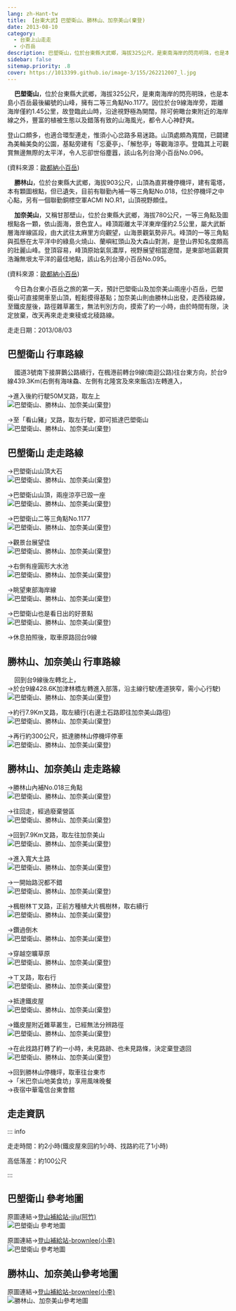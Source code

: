 ```yaml
---
lang: zh-Hant-tw
title: 【台東大武】巴塱衛山、勝林山、加奈美山(棄登)
date: 2013-08-10
category: 
  - 台東上山走走
  - 小百岳
description: 巴塱衛山，位於台東縣大武鄉，海拔325公尺，是東南海岸的閃亮明珠，也是本島小百岳最後編號的山峰，擁有二等三角點No.1177。因位於台9線海岸旁，距離海岸僅約1.45公里，故登臨此山時，沿途視野極為開闊，除可俯瞰台東附近的海岸線之外，豐富的植被生態以及錯落有致的山海風光，都令人心神舒爽。登山口頗多，也適合環型連走，惟須小心岔路多易迷路。山頂處頗為寬闊，已闢建為美輪美奐的公園，基點旁建有「忘憂亭」、「解愁亭」等觀海涼亭。登臨其上可觀賞無邊無際的太平洋，令人忘卻世俗塵囂，該山名列台灣小百岳No.096。
sidebar: false
sitemap.priority: .8
cover: https://1013399.github.io/image-3/155/262212007_l.jpg
---
```


    **巴塱衛山**，位於台東縣大武鄉，海拔325公尺，是東南海岸的閃亮明珠，也是本島小百岳最後編號的山峰，擁有二等三角點No.1177。因位於台9線海岸旁，距離海岸僅約1.45公里，故登臨此山時，沿途視野極為開闊，除可俯瞰台東附近的海岸線之外，豐富的植被生態以及錯落有致的山海風光，都令人心神舒爽。

登山口頗多，也適合環型連走，惟須小心岔路多易迷路。山頂處頗為寬闊，已闢建為美輪美奐的公園，基點旁建有「忘憂亭」、「解愁亭」等觀海涼亭。登臨其上可觀賞無邊無際的太平洋，令人忘卻世俗塵囂，該山名列台灣小百岳No.096。  

(資料來源：[歐都納小百岳](http://www.taiwan100mt.com/mountain.php?mountain=96))

<!-- more -->

    **勝林山**，位於台東縣大武鄉，海拔903公尺，山頂為直昇機停機坪，建有電塔，本有顆圖根點，但已遺失，目前有聯勤內補一等三角點No.018，位於停機坪之中心點，另有一個聯勤銅標空軍ACMI NO.R1，山頂視野頗佳。  

    **加奈美山**，又稱甘那壁山，位於台東縣大武鄉，海拔780公尺，一等三角點及圖根點各一顆，依山面海，景色宜人。峰頂距離太平洋東岸僅約2.5公里，屬大武斷層海岸線區段，由大武往太麻里方向觀望，山海景觀氣勢非凡。峰頂的一等三角點與孤懸在太平洋中的綠島火燒山、蘭嶼紅頭山及大森山對測，是登山界知名度頗高的壯麗山峰。登頂容易，峰頂原始氣氛濃厚，視野展望相當遼闊，是東部地區觀賞浩瀚無垠太平洋的最佳地點，該山名列台灣小百岳No.095。 

(資料來源：[歐都納小百岳](http://www.taiwan100mt.com/mountain.php?mountain=95))

    今日為台東小百岳之旅的第一天，預計巴塱衛山及加奈美山兩座小百岳，巴塱衛山可直接開車至山頂，輕鬆摸得基點；加奈美山則由勝林山出發，走西稜路線，至鐵皮屋後，路徑雜草叢生，無法判別方向，摸索了約一小時，由於時間有限，決定放棄，改天再來走走東稜或北稜路線。

走走日期：2013/08/03

## 巴塱衛山 行車路線  
    國道3號南下接屏鵝公路續行，在楓港前轉台9線(南迴公路)往台東方向，於台9線439.3Km(右側有海味鱻、左側有北隆宮及來來飯店)左轉進入，  

→進入後約行駛50M叉路，取左上  
![巴塱衛山、勝林山、加奈美山(棄登)](https://1013399.github.io/image-3/155/262230024_l.jpg)

→至「看山豬」叉路，取左行駛，即可抵達巴塱衛山  
![巴塱衛山、勝林山、加奈美山(棄登)](https://1013399.github.io/image-3/155/262212003_l.jpg)

## 巴塱衛山 走走路線
→巴塱衛山山頂大石  
![巴塱衛山、勝林山、加奈美山(棄登)](https://1013399.github.io/image-3/155/262212007_l.jpg)

→巴塱衛山山頂，兩座涼亭已毀一座  
![巴塱衛山、勝林山、加奈美山(棄登)](https://1013399.github.io/image-3/155/262212011_l.jpg)

→巴塱衛山二等三角點No.1177  
![巴塱衛山、勝林山、加奈美山(棄登)](https://1013399.github.io/image-3/155/262212014_l.jpg)

→觀景台展望佳  
![巴塱衛山、勝林山、加奈美山(棄登)](https://1013399.github.io/image-3/155/262212016_l.jpg)

→右側有座圓形大水池  
![巴塱衛山、勝林山、加奈美山(棄登)](https://1013399.github.io/image-3/155/262212020_l.jpg)

→眺望東部海岸線  
![巴塱衛山、勝林山、加奈美山(棄登)](https://1013399.github.io/image-3/155/262212022_l.jpg)

→巴塱衛山也是看日出的好景點  
![巴塱衛山、勝林山、加奈美山(棄登)](https://1013399.github.io/image-3/155/262212024_l.jpg)  

→休息拍照後，取車原路回台9線

## 勝林山、加奈美山 行車路線  
    回到台9線後左轉北上，  
→於台9線428.6K加津林橋左轉進入部落，沿主線行駛(產道狹窄，需小心行駛)  
![巴塱衛山、勝林山、加奈美山(棄登)](https://1013399.github.io/image-3/155/262212262_l.jpg)

→約行7.9Km叉路，取左續行(右邊土石路即往加奈美山路徑)  
![巴塱衛山、勝林山、加奈美山(棄登)](https://1013399.github.io/image-3/155/262212265_l.jpg)

→再行約300公尺，抵達勝林山停機坪停車  
![巴塱衛山、勝林山、加奈美山(棄登)](https://1013399.github.io/image-3/155/262212268_l.jpg)

## 勝林山、加奈美山 走走路線  
→勝林山內補No.018三角點  
![巴塱衛山、勝林山、加奈美山(棄登)](https://1013399.github.io/image-3/155/262212270_l.jpg)

→往回走，經過廢棄營區  
![巴塱衛山、勝林山、加奈美山(棄登)](https://1013399.github.io/image-3/155/262212275_l.jpg)

→回到7.9Km叉路，取左往加奈美山  
![巴塱衛山、勝林山、加奈美山(棄登)](https://1013399.github.io/image-3/155/262212279_l.jpg)

→進入寬大土路  
![巴塱衛山、勝林山、加奈美山(棄登)](https://1013399.github.io/image-3/155/262212284_l.jpg)

→一開始路況都不錯  
![巴塱衛山、勝林山、加奈美山(棄登)](https://1013399.github.io/image-3/155/262212288_l.jpg)

→楓樹林ㄒ叉路，正前方種植大片楓樹林，取右續行  
![巴塱衛山、勝林山、加奈美山(棄登)](https://1013399.github.io/image-3/155/262212291_l.jpg)

→鑽過倒木  
![巴塱衛山、勝林山、加奈美山(棄登)](https://1013399.github.io/image-3/155/262212294_l.jpg)

→穿越空曠草原  
![巴塱衛山、勝林山、加奈美山(棄登)](https://1013399.github.io/image-3/155/262212298_l.jpg)

→ㄒ叉路，取右行  
![巴塱衛山、勝林山、加奈美山(棄登)](https://1013399.github.io/image-3/155/262212302_l.jpg)

→抵達鐵皮屋  
![巴塱衛山、勝林山、加奈美山(棄登)](https://1013399.github.io/image-3/155/262212305_l.jpg)

→鐵皮屋附近雜草叢生，已經無法分辨路徑  
![巴塱衛山、勝林山、加奈美山(棄登)](https://1013399.github.io/image-3/155/262212260_l.jpg)

→在此找路打轉了約一小時，未見路跡、也未見路條，決定棄登退回  
![巴塱衛山、勝林山、加奈美山(棄登)](https://1013399.github.io/image-3/155/262212309_l.jpg)

→回到勝林山停機坪，取車往台東市  
→「米巴奈山地美食坊」享用風味晚餐  
→夜宿中華電信台東會館

## 走走資訊

::: info

走走時間：約2小時(鐵皮屋來回約1小時、找路約花了1小時)

高低落差：約100公尺

:::

## 巴塱衛山 參考地圖  
原圖連結→[登山補給站-jjlu(阿竹)](http://www.keepon.com.tw/DiscussLoad.aspx?code=314B5CF9AEC3A19113F6CAA6F539A662FC808003B7150A39)  
![巴塱衛山 參考地圖](https://1013399.github.io/image-3/155/262212143_l.jpg)

原圖連結→[登山補給站-brownlee(小李)](http://www.keepon.com.tw/DiscussLoad.aspx?code=314B5CF9AEC3A19113F6CAA6F539A66265D8DFE1D2F71B1D)  
![巴塱衛山 參考地圖](https://1013399.github.io/image-3/155/262212141_l.jpg)

## 勝林山、加奈美山參考地圖
原圖連結→[登山補給站-brownlee(小李)](http://www.keepon.com.tw/DiscussLoad.aspx?code=314B5CF9AEC3A19113F6CAA6F539A66211E38E442355F70A)  
![勝林山、加奈美山參考地圖](https://1013399.github.io/image-3/155/262212354_l.jpg)